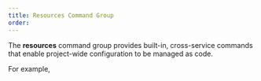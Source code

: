 ```yaml
---
title: Resources Command Group
order: 
---
```


The **resources** command group provides built-in, cross-service commands that enable project-wide configuration to be managed as code.

For example, 
